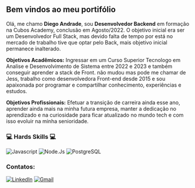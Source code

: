 ## Bem vindos ao meu portifólio 

Olá, me chamo **Diego Andrade**, sou **Desenvolvedor Backend** em formação na Cubos Academy, conclusão em Agosto/2022. O objetivo inicial era ser um Desenvolvedor Full Stack, mas devido falta de tempo por está no mercado de trabalho tive que optar pelo Back, mais objetivo inicial permanece inalterado.

**Objetivos Acadêmicos:** Ingressar em um Curso Superior Tecnologo em Analise e Desenvolvimento de Sistema entre 2022 e 2023 e também conseguir aprender a stack de Front. não mudou mas pode me chamar de Jess, trabalho como desenvolvedora Front-end desde 2015 e sou apaixonada por programar e compartilhar conhecimento, experiências e estudos.

**Objetivos Profissionais:** Efetuar a transição de carreira ainda esse ano, aprender ainda mais na minha futura empresa, manter a dedicação no aprendizado e na curiosidade para ficar atualizado no mundo tech e com isso evoluir na minha senioridade.


### 💻 Hards Skills 💻


![Javascript](https://img.shields.io/badge/JavaScript-323330?style=for-the-badge&logo=javascript&logoColor=F7DF1E)
![Node.Js](https://img.shields.io/badge/Node.js-339933?style=for-the-badge&logo=nodedotjs&logoColor=white)
![PostgreSQL](https://img.shields.io/badge/PostgreSQL-316192?style=for-the-badge&logo=postgresql&logoColor=white)

### Contatos:


[![LinkedIn](https://img.shields.io/badge/LinkedIn-0077B5?style=for-the-badge&logo=linkedin&logoColor=white)](https://www.linkedin.com/in/diego-andrade-bbb503133/)
[![Gmail](https://img.shields.io/badge/Gmail-D14836?style=for-the-badge&logo=gmail&logoColor=white)](mailto:diegowesley6@gmail.com)
